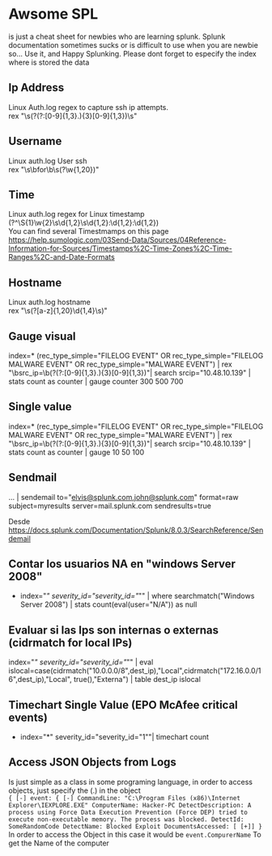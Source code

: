 # Awsome SPL
is just a cheat sheet for newbies who are learning splunk. Splunk documentation sometimes sucks or is difficult to use when you are newbie so... Use it, and Happy Splunking. Please dont forget to especify the index where is stored the data

## Ip Address
Linux Auth.log regex to capture ssh ip attempts.  
rex "\s(?<Ip>(?:[0-9]{1,3}\.){3}[0-9]{1,3})\s"

## Username
Linux auth.log User ssh  
rex "\s\bfor\b\s(?<user>\w{1,20})"

## Time
Linux auth.log regex for Linux timestamp  
(?<time>^\S{1}\w{2}\s\d{1,2}\s\d{1,2}:\d{1,2}:\d{1,2})  
You can find several Timestmamps on this page
https://help.sumologic.com/03Send-Data/Sources/04Reference-Information-for-Sources/Timestamps%2C-Time-Zones%2C-Time-Ranges%2C-and-Date-Formats

## Hostname
Linux auth.log hostname  
rex "\s(?<hostname>[a-z]{1,20}\d{1,4}\s)"  
## Gauge visual
index=* (rec_type_simple="FILELOG EVENT" OR rec_type_simple="FILELOG MALWARE EVENT" OR rec_type_simple="MALWARE EVENT") | rex "\bsrc_ip=\b(?<srcip>(?:[0-9]{1,3}\.){3}[0-9]{1,3})"| search srcip="10.48.10.139" | stats count as counter | gauge counter 300 500 700

## Single value
index=* (rec_type_simple="FILELOG EVENT" OR rec_type_simple="FILELOG MALWARE EVENT" OR rec_type_simple="MALWARE EVENT") | rex "\bsrc_ip=\b(?<srcip>(?:[0-9]{1,3}\.){3}[0-9]{1,3})"| search srcip="10.48.10.139" | stats count as counter | gauge 10 50 100

## Sendmail
... | sendemail to="elvis@splunk.com,john@splunk.com" format=raw subject=myresults server=mail.splunk.com sendresults=true

Desde <https://docs.splunk.com/Documentation/Splunk/8.0.3/SearchReference/Sendemail> 

## Contar los usuarios NA en "windows Server 2008"
* index="*" severity_id="severity_id=\"*\"" | where searchmatch("Windows Server 2008") | stats count(eval(user="N/A")) as null

## Evaluar si las Ips son internas o externas (cidrmatch for local IPs)
index="*" severity_id="severity_id=\"*\"" | eval islocal=case(cidrmatch("10.0.0.0/8",dest_ip),"Local",cidrmatch("172.16.0.0/16",dest_ip),"Local", true(),"Externa") | table dest_ip islocal

## Timechart Single Value (EPO McAfee critical events)
* index="*" severity_id="severity_id=\"1\""| timechart count

## Access JSON Objects from Logs
Is just simple as a class in some programing language, in order to access objects, just specify the (.) in the object  
`{ [-]
   event: { [-]
     CommandLine: "C:\Program Files (x86)\Internet Explorer\IEXPLORE.EXE"
     ComputerName: Hacker-PC
     DetectDescription: A process using Force Data Execution Prevention (Force DEP) tried to execute non-executable memory. The process was blocked.
     DetectId: SomeRandomCode
     DetectName: Blocked Exploit
     DocumentsAccessed: [ [+]]
}`  
In order to access the Object in this case it would be `event.CompurerName` To get the Name of the computer
